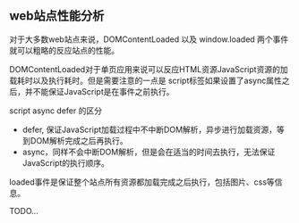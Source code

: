 ## web站点性能分析

对于大多数web站点来说，DOMContentLoaded 以及 window.loaded 两个事件就可以粗略的反应站点的性能。

DOMContentLoaded对于单页应用来说可以反应HTML资源JavaScript资源的加载耗时以及执行耗时。但是需要注意的一点是
script标签如果设置了async属性之后，并不能保证JavaScript是在事件之前执行。

script async defer 的区分
- defer, 保证JavaScript加载过程中不中断DOM解析，异步进行加载资源，等到DOM解析完成之后再执行。
- async，同样不会中断DOM解析，但是会在适当的时间去执行，无法保证JavaScript的执行顺序。

loaded事件是保证整个站点所有资源都加载完成之后执行，包括图片、css等信息。

 <link rel="dns-prefetch" href="//static.pkfare.com"/>

TODO...
